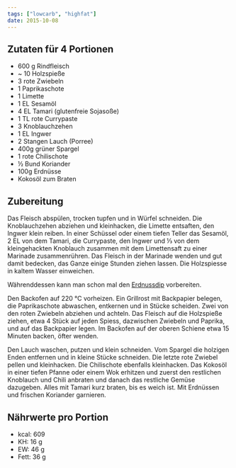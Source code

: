 ```yaml
---
tags: ["lowcarb", "highfat"]
date: 2015-10-08
---
```


## Zutaten für 4 Portionen
- 600 g Rindfleisch
- ~ 10  Holzspieße
- 3     rote Zwiebeln
- 1     Paprikaschote
- 1     Limette
- 1 EL  Sesamöl
- 4 EL  Tamari (glutenfreie Sojasoße)
- 1 TL  rote Currypaste
- 3     Knoblauchzehen
- 1     EL Ingwer
- 2     Stangen Lauch (Porree)
- 400g  grüner Spargel
- 1     rote Chilischote
- ½     Bund Koriander
- 100g  Erdnüsse
- Kokosöl zum Braten

## Zubereitung

Das Fleisch abspülen, trocken tupfen und in Würfel schneiden. Die Knoblauchzehen abziehen und kleinhacken, die Limette entsaften, den Ingwer klein reiben. In einer Schüssel oder einem tiefen Teller das Sesamöl, 2 EL von dem Tamari, die Currypaste, den Ingwer und ⅓ von dem kleingehackten Knoblauch zusammen mit dem Limettensaft zu einer Marinade zusammenrühren. Das Fleisch in der Marinade wenden und gut damit bedecken, das Ganze einige Stunden ziehen lassen. Die Holzspiesse in kaltem Wasser einweichen.

Währenddessen kann man schon mal den [Erdnussdip](../beilagen/Erdnussdip.html) vorbereiten.

Den Backofen auf 220 ℃  vorheizen. Ein Grillrost mit Backpapier belegen, die Paprikaschote abwaschen, entkernen und in Stücke scheiden. Zwei von den roten Zwiebeln abziehen und achteln. Das Fleisch auf die Holzspieße ziehen, etwa 4 Stück auf jeden Spiess, dazwischen Zwiebeln und Paprika, und auf das Backpapier legen. Im Backofen auf der oberen Schiene etwa 15 Minuten backen, öfter wenden.

Den Lauch waschen, putzen und klein schneiden. Vom Spargel die holzigen Enden entfernen und in kleine Stücke schneiden. Die letzte rote Zwiebel pellen und kleinhacken. Die Chilischote ebenfalls kleinhacken. Das Kokosöl in einer tiefen Pfanne oder einem Wok erhitzen und zuerst den restlichen Knoblauch und Chili anbraten und danach das restliche Gemüse dazugeben. Alles mit Tamari kurz braten, bis es weich ist. Mit Erdnüssen und frischen Koriander garnieren.

## Nährwerte pro Portion
- kcal: 609
- KH:    16 g
- EW:    46 g
- Fett:  36 g

